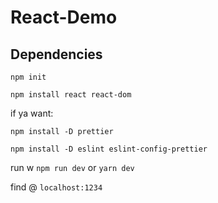 # React-Demo

## Dependencies

`npm init`

`npm install react react-dom`


if ya want: 

`npm install -D prettier`

`npm install -D eslint eslint-config-prettier`

run w `npm run dev` or `yarn dev`

find @ `localhost:1234`
